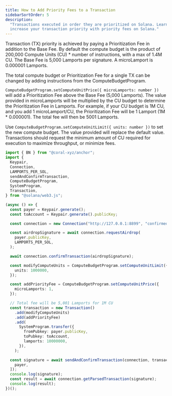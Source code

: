 ```yaml
---
title: How to Add Priority Fees to a Transaction
sidebarSortOrder: 5
description:
  "Transactions executed in order they are prioritized on Solana. Learn how to
  increase your transaction priority with priority fees on Solana."
---
```


Transaction (TX) priority is achieved by paying a Prioritization Fee in addition
to the Base Fee. By default the compute budget is the product of 200,000 Compute
Units (CU) \* number of instructions, with a max of 1.4M CU. The Base Fee is
5,000 Lamports per signature. A microLamport is 0.000001 Lamports.

The total compute budget or Prioritization Fee for a single TX can be changed by
adding instructions from the ComputeBudgetProgram.

`ComputeBudgetProgram.setComputeUnitPrice({ microLamports: number })` will add a
Prioritization Fee above the Base Fee (5,000 Lamports). The value provided in
microLamports will be multiplied by the CU budget to determine the
Prioritization Fee in Lamports. For example, if your CU budget is 1M CU, and you
add 1 microLamport/CU, the Prioritization Fee will be 1 Lamport (1M \*
0.000001). The total fee will then be 5001 Lamports.

Use `ComputeBudgetProgram.setComputeUnitLimit({ units: number })` to set the new
compute budget. The value provided will replace the default value. Transactions
should request the minimum amount of CU required for execution to maximize
throughput, or minimize fees.

```typescript filename="add-priority-fees.ts"
import { BN } from "@coral-xyz/anchor";
import {
  Keypair,
  Connection,
  LAMPORTS_PER_SOL,
  sendAndConfirmTransaction,
  ComputeBudgetProgram,
  SystemProgram,
  Transaction,
} from "@solana/web3.js";

(async () => {
  const payer = Keypair.generate();
  const toAccount = Keypair.generate().publicKey;

  const connection = new Connection("http://127.0.0.1:8899", "confirmed");

  const airdropSignature = await connection.requestAirdrop(
    payer.publicKey,
    LAMPORTS_PER_SOL,
  );

  await connection.confirmTransaction(airdropSignature);

  const modifyComputeUnits = ComputeBudgetProgram.setComputeUnitLimit({
    units: 1000000,
  });

  const addPriorityFee = ComputeBudgetProgram.setComputeUnitPrice({
    microLamports: 1,
  });

  // Total fee will be 5,001 Lamports for 1M CU
  const transaction = new Transaction()
    .add(modifyComputeUnits)
    .add(addPriorityFee)
    .add(
      SystemProgram.transfer({
        fromPubkey: payer.publicKey,
        toPubkey: toAccount,
        lamports: 10000000,
      }),
    );

  const signature = await sendAndConfirmTransaction(connection, transaction, [
    payer,
  ]);
  console.log(signature);
  const result = await connection.getParsedTransaction(signature);
  console.log(result);
})();
```
